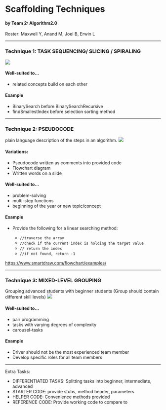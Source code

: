# Scaffolding Techniques
#### by Team 2: Algorithm2.0
Roster: Maxwell Y, Anand M, Joel B, Erwin L

  
* * *
### Technique 1: TASK SEQUENCING/ SLICING / SPIRALING
![]( https://c.tenor.com/uAKW6ESyWgMAAAAS/spiral.gif )

#### Well-suited to...
* related concepts build on each other

#### Example
* BinarySearch before BinarySearchRecursive
* findSmallestIndex before selection sorting method

  
* * *
### Technique 2: PSEUDOCODE
plain language description of the steps in an algorithm.
![](https://media.geeksforgeeks.org/wp-content/uploads/flowchart-3.jpg)

#### Variations:
* Pseudocode written as comments into provided code
* Flowchart diagram
* Written words on a slide

#### Well-suited to...
* problem-solving
* multi-step functions
* beginning of the year or new topic/concept

#### Example
* Provide the following for a linear searching method:

  * ```//traverse the array```
  * ```//check if the current index is holding the target value```
  * ```// return the index```
  * ```//if not found, return -1```

https://www.smartdraw.com/flowchart/examples/

* * * *
### Technique 3: MIXED-LEVEL GROUPING
Grouping advanced students with beginner students (Group should contain different skill levels)
![]( https://www.theconfidentteacher.com/wp-content/uploads/2016/01/pawns-groups.jpg )

#### Well-suited to...
* pair programming
* tasks with varying degrees of complexity
* carousel-tasks

#### Example
* Driver should not be the most experienced team member
* Develop specific roles for all team members

* * * *

Extra Tasks:
* DIFFERENTIATED TASKS: Splitting tasks into beginner, intermediate, advanced
* STARTER CODE: provide stubs, method header, parameters
* HELPER CODE: Convenience methods provided
* REFERENCE CODE: Provide working code to compare to